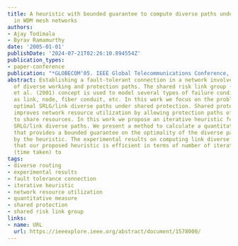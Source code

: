 ```yaml
---
title: A heuristic with bounded guarantee to compute diverse paths under shared protection
  in WDM mesh networks
authors:
- Ajay Todimala
- Byrav Ramamurthy
date: '2005-01-01'
publishDate: '2024-07-21T02:26:10.894554Z'
publication_types:
- paper-conference
publication: "*GLOBECOM'05. IEEE Global Telecommunications Conference, 2005.*"
abstract: Establishing a fault-tolerant connection in a network involves computation
  of diverse working and protection paths. The shared risk link group (SRLG) (J. Strand
  et al. (2001) concept is used to model several types of failure conditions such
  as link, node, fiber conduit, etc. In this work we focus on the problem of computing
  optimal SRLG/link diverse paths under shared protection. Shared protection technique
  improves network resource utilization by allowing protection paths of multiple connections
  to share resources. In this work we propose an iterative heuristic for computing
  SRLG/link diverse paths. We present a method to calculate a quantitative measure
  that provides a bounded guarantee on the optimality of the diverse paths computed
  by the heuristic. The experimental results on computing link diverse paths show
  that our proposed heuristic is efficient in terms of number of iterations required
  (time taken) to
tags:
- diverse routing
- experimental results
- fault tolerance connection
- iterative heuristic
- network resource utilization
- quantitative measure
- shared protection
- shared risk link group
links:
- name: URL
  url: https://ieeexplore.ieee.org/abstract/document/1578000/
---
```

